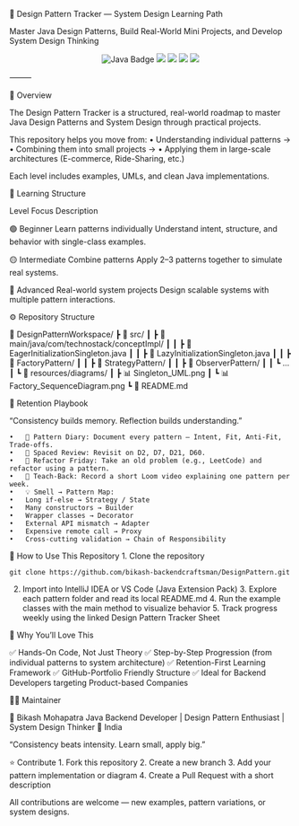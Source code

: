🎨 Design Pattern Tracker — System Design Learning Path

Master Java Design Patterns, Build Real-World Mini Projects, and Develop System Design Thinking

<p align="center">
  <img src="https://img.shields.io/badge/Language-Java%208%2B-orange?style=for-the-badge&logo=java" alt="Java Badge"/>
  <img src="https://img.shields.io/badge/Framework-Spring%20Boot%20(optional)-brightgreen?style=for-the-badge&logo=springboot"/>
  <img src="https://img.shields.io/badge/Level-Beginner%20→%20Advanced-blueviolet?style=for-the-badge"/>
  <img src="https://img.shields.io/badge/Focus-System%20Design%20%7C%20Clean%20Code-lightgrey?style=for-the-badge"/>
  <img src="https://img.shields.io/badge/Maintained%20by-Bikash%20Mohapatra-blue?style=for-the-badge"/>
</p>


⸻

🧠 Overview

The Design Pattern Tracker is a structured, real-world roadmap to master Java Design Patterns and System Design through practical projects.

This repository helps you move from:
	•	Understanding individual patterns →
	•	Combining them into small projects →
	•	Applying them in large-scale architectures (E-commerce, Ride-Sharing, etc.)

Each level includes examples, UMLs, and clean Java implementations.

🧩 Learning Structure

Level                             Focus                                  Description

🟢 Beginner                       Learn patterns individually            Understand intent, structure, and behavior with single-class examples.

🟡 Intermediate                   Combine patterns                       Apply 2–3 patterns together to simulate real systems.

🔵 Advanced                       Real-world system projects             Design scalable systems with multiple pattern interactions.

⚙️ Repository Structure

📁 DesignPatternWorkspace/
 ┣ 📁 src/
 ┃ ┣ 📁 main/java/com/technostack/conceptImpl/
 ┃ ┃ ┣ 🧩 EagerInitializationSingleton.java
 ┃ ┃ ┣ 🧩 LazyInitializationSingleton.java
 ┃ ┃ ┣ 📁 FactoryPattern/
 ┃ ┃ ┣ 📁 StrategyPattern/
 ┃ ┃ ┣ 📁 ObserverPattern/
 ┃ ┃ ┗ ...
 ┃ ┗ 📁 resources/diagrams/
 ┃     ┣ 📊 Singleton_UML.png
 ┃     ┗ 📊 Factory_SequenceDiagram.png
 ┗ 📄 README.md


🧠 Retention Playbook

“Consistency builds memory. Reflection builds understanding.”

	•	🧾 Pattern Diary: Document every pattern — Intent, Fit, Anti-Fit, Trade-offs.
	•	🔁 Spaced Review: Revisit on D2, D7, D21, D60.
	•	🧩 Refactor Friday: Take an old problem (e.g., LeetCode) and refactor using a pattern.
	•	🎥 Teach-Back: Record a short Loom video explaining one pattern per week.
	•	💡 Smell → Pattern Map:
	•	Long if-else → Strategy / State
	•	Many constructors → Builder
	•	Wrapper classes → Decorator
	•	External API mismatch → Adapter
	•	Expensive remote call → Proxy
	•	Cross-cutting validation → Chain of Responsibility

🚀 How to Use This Repository
	1.	Clone the repository
  
    git clone https://github.com/bikash-backendcraftsman/DesignPattern.git

  2.	Import into IntelliJ IDEA or VS Code (Java Extension Pack)
	3.	Explore each pattern folder and read its local README.md
	4.	Run the example classes with the main method to visualize behavior
	5.	Track progress weekly using the linked Design Pattern Tracker Sheet


🎯 Why You’ll Love This

✅ Hands-On Code, Not Just Theory
✅ Step-by-Step Progression (from individual patterns to system architecture)
✅ Retention-First Learning Framework
✅ GitHub-Portfolio Friendly Structure
✅ Ideal for Backend Developers targeting Product-based Companies

🧑‍💻 Maintainer

👋 Bikash Mohapatra
Java Backend Developer | Design Pattern Enthusiast | System Design Thinker
📍 India

“Consistency beats intensity. Learn small, apply big.”

⭐ Contribute
	1.	Fork this repository
	2.	Create a new branch
	3.	Add your pattern implementation or diagram
	4.	Create a Pull Request with a short description

All contributions are welcome — new examples, pattern variations, or system designs.
